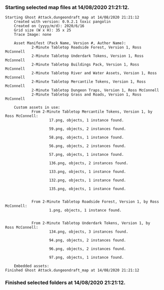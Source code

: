 ### Starting selected map files at 14/08/2020 21:21:12.

    Starting Ghost Attack.dungeondraft_map at 14/08/2020 21:21:12
        Created with version: 0.9.2.1 toxic pangolin
        Created on (yyyy/m/d): 2020/6/16
        Grid size (W x H): 35 x 25
        Trace Image: none

        Asset Manifest (Pack Name, Version #, Author Name):
                2-Minute Tabletop Roadside Forest, Version 1, Ross McConnell
                2-Minute Tabletop Underdark Tokens, Version 1, Ross McConnell
                2-Minute Tabletop Buildings Pack, Version 1, Ross McConnell
                2-Minute Tabletop River and Water Assets, Version 1, Ross McConnell
                2-Minute Tabletop Mercantile Tokens, Version 1, Ross McConnell
                2-Minute Tabletop Dungeon Traps, Version 1, Ross McConnell
                2-Minute Tabletop Grass and Roads, Version 1, Ross McConnell

        Custom assets in use:
                From 2-Minute Tabletop Mercantile Tokens, Version 1, by Ross McConnell:
                        17.png, objects, 1 instance found.

                        59.png, objects, 2 instances found.

                        58.png, objects, 1 instance found.

                        56.png, objects, 2 instances found.

                        57.png, objects, 1 instance found.

                        136.png, objects, 2 instances found.

                        133.png, objects, 1 instance found.

                        132.png, objects, 1 instance found.

                        135.png, objects, 1 instance found.


                From 2-Minute Tabletop Roadside Forest, Version 1, by Ross McConnell:
                        1.png, objects, 1 instance found.


                From 2-Minute Tabletop Underdark Tokens, Version 1, by Ross McConnell:
                        134.png, objects, 3 instances found.

                        94.png, objects, 2 instances found.

                        96.png, objects, 2 instances found.

                        97.png, objects, 1 instance found.

        Embedded assets:
    Finished Ghost Attack.dungeondraft_map at 14/08/2020 21:21:12

### Finished selected folders at 14/08/2020 21:21:12.
